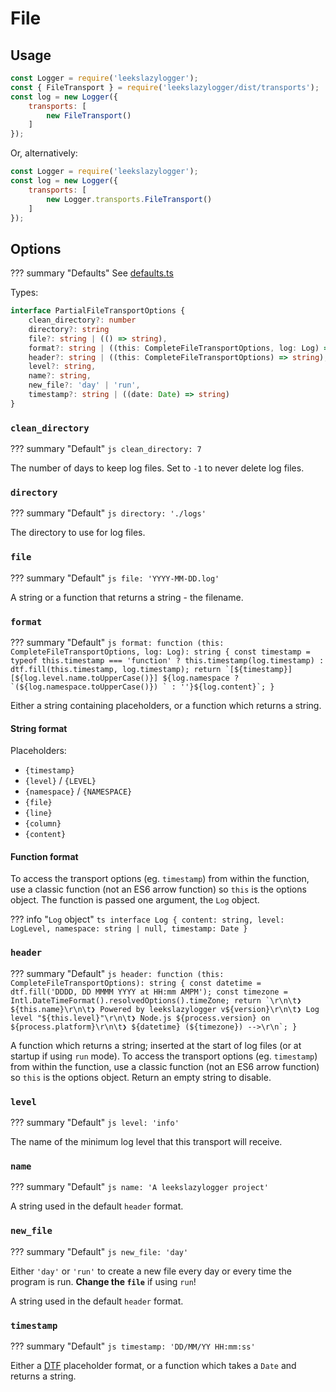 # File

## Usage

```js
const Logger = require('leekslazylogger');
const { FileTransport } = require('leekslazylogger/dist/transports');
const log = new Logger({
	transports: [
		new FileTransport()
	]
});
```

Or, alternatively:

```js
const Logger = require('leekslazylogger');
const log = new Logger({
	transports: [
		new Logger.transports.FileTransport()
	]
});
```

## Options

??? summary "Defaults"
	See [defaults.ts](https://github.com/eartharoid/leekslazylogger/blob/main/src/transports/file/defaults.ts)

Types:

```ts
interface PartialFileTransportOptions {
	clean_directory?: number
	directory?: string
	file?: string | (() => string),
	format?: string | ((this: CompleteFileTransportOptions, log: Log) => string),
	header?: string | ((this: CompleteFileTransportOptions) => string),
	level?: string,
	name?: string,
	new_file?: 'day' | 'run',
	timestamp?: string | ((date: Date) => string)
}
```

### `clean_directory`

??? summary "Default"
	```js
	clean_directory: 7
	```

The number of days to keep log files. Set to `-1` to never delete log files.

### `directory`

??? summary "Default"
	```js
	directory: './logs'
	```

The directory to use for log files.

### `file`

??? summary "Default"
	```js
	file: 'YYYY-MM-DD.log'
	```

A string or a function that returns a string - the filename.

### `format`

??? summary "Default"
	```js
	format: function (this: CompleteFileTransportOptions, log: Log): string {
		const timestamp = typeof this.timestamp === 'function' ? this.timestamp(log.timestamp) : dtf.fill(this.timestamp, log.timestamp);
		return `[${timestamp}] [${log.level.name.toUpperCase()}] ${log.namespace ? `(${log.namespace.toUpperCase()}) ` : ''}${log.content}`;
	}
	```

Either a string containing placeholders, or a function which returns a string.

#### String format

Placeholders:

- `{timestamp}`
- `{level}` / `{LEVEL}`
- `{namespace}` / `{NAMESPACE}`
- `{file}`
- `{line}`
- `{column}`
- `{content}`

#### Function format

To access the transport options (eg. `timestamp`) from within the function, use a classic function (not an ES6 arrow function) so `this` is the options object. The function is passed one argument, the `Log` object.

??? info "`Log` object"
	```ts
	interface Log {
		content: string,
		level: LogLevel,
		namespace: string | null,
		timestamp: Date
	}
	```

### `header`

??? summary "Default"
	```js
	header: function (this: CompleteFileTransportOptions): string {
		const datetime = dtf.fill('DDDD, DD MMMM YYYY at HH:mm AMPM');
		const timezone = Intl.DateTimeFormat().resolvedOptions().timeZone;
		return `\r\n\t❯ ${this.name}\r\n\t❯ Powered by leekslazylogger v${version}\r\n\t❯ Log level "${this.level}"\r\n\t❯ Node.js ${process.version} on ${process.platform}\r\n\t❯ ${datetime} (${timezone}) -->\r\n`;
	}
	```

A function which returns a string; inserted at the start of log files (or at startup if using `run` mode).
To access the transport options (eg. `timestamp`) from within the function, use a classic function (not an ES6 arrow function) so `this` is the options object.
Return an empty string to disable.

### `level`

??? summary "Default"
	```js
	level: 'info'
	```

The name of the minimum log level that this transport will receive.

### `name`

??? summary "Default"
	```js
	name: 'A leekslazylogger project'
	```

A string used in the default `header` format.

### `new_file`

??? summary "Default"
	```js
	new_file: 'day'
	```

Either `'day'` or `'run'` to create a new file every day or every time the program is run. **Change the `file`** if using `run`! 

A string used in the default `header` format.

### `timestamp`

??? summary "Default"
	```js
	timestamp: 'DD/MM/YY HH:mm:ss'
	```

Either a [DTF](https://github.com/eartharoid/dtf) placeholder format, or a function which takes a `Date` and returns a string.

